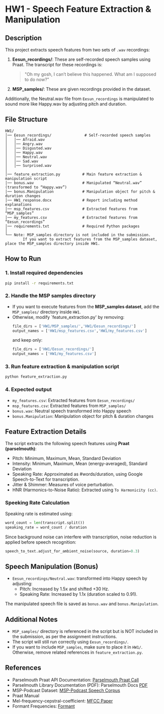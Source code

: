 # **HW1 - Speech Feature Extraction & Manipulation**

## **Description**
This project extracts speech features from two sets of `.wav` recordings:
1. **Eesun_recordings/**: These are self-recorded speech samples using Praat. The transcript for these recordings is:
    > "Oh my gosh, I can’t believe this happened. What am I supposed to do now?"
2. **MSP_samples/**: These are given recordings provided in the dataset.

Additionally, the Neutral.wav file from `Eesun_recordings` is manipulated to sound more like Happy.wav by adjusting pitch and duration.

## **File Structure**
```
HW1/
│── Eesun_recordings/               # Self-recorded speech samples
│   │── Afraid.wav
│   │── Angry.wav
│   │── Disgusted.wav
│   │── Happy.wav
│   │── Neutral.wav
│   │── Sad.wav
│   │── Surprised.wav
│
│── feature_extraction.py          # Main feature extraction & manipulation script
│── bonus.wav                      # Manipulated “Neutral.wav” (transformed to “Happy.wav”)
│── bonus.Manipulation             # Manipulation object for pitch & duration changes
│── HW1_response.docx              # Report including method explanations
│── msp_features.csv               # Extracted features from “MSP_samples”
│── my_features.csv                # Extracted features from “Eesun_recordings”
│── requirements.txt               # Required Python packages
│
└── Note: MSP_samples directory is not included in the submission.
        If you want to extract features from the MSP_samples dataset, place the MSP_samples directory inside HW1.
```

## **How to Run**
### **1. Install required dependencies**
```sh
pip install -r requirements.txt
```

### **2. Handle the MSP samples directory**
- If you want to execute features from the **MSP_samples dataset**, add the `MSP_samples/` directory inside `HW1`.
- Otherwise, modify `feature_extraction.py' by removing:
    ``` python
    file_dirs = ['HW1/MSP_samples/','HW1/Eesun_recordings/']
    output_names = ['HW1/msp_features.csv','HW1/my_features.csv']
    ```
    and keep only:
    ``` python
    file_dirs = ['HW1/Eesun_recordings/']
    output_names = ['HW1/my_features.csv']
    ```
### **3. Run feature extraction & manipulation script**
```sh
python feature_extraction.py
```

### **4. Expected output**
- `my_features.csv`: Extracted features from `Eesun_recordings/`
- `msp_features.csv`: Extracted features from `MSP_samples/`
- `bonus.wav`: Neutral speech transformed into Happy speech
- `bonus.Manipulation`: Manipulation object for pitch & duration changes

## **Feature Extraction Details**
The script extracts the following speech features using **Praat (parselmouth)**:
- Pitch: Minimum, Maximum, Mean, Standard Deviation
- Intensity: Minimum, Maximum, Mean (energy-averaged), Standard Deviation
- Speaking Rate: Approximated as #words/duration, using Google Speech-to-Text for transcription.
- Jitter & Shimmer: Measures of voice perturbation.
- HNR (Harmonics-to-Noise Ratio): Extracted using `To Harmonicity (cc)`.

### Speeking Rate Calculation
Speaking rate is estimated using:
```python
word_count = len(transcript.split())
speaking_rate = word_count / duration
```
Since background noise can interfere with transcription, noise reduction is applied before speech recognition:
```python
speech_to_text.adjust_for_ambient_noise(source, duration=0.3)
```

## **Speech Manipulation (Bonus)**
- `Eesun_recordings/Neutral.wav`: transformed into Happy speech by adjusting:
  - Pitch: Increased by 1.5x and shifted +30 Hz.
  - Speaking Rate: Increased by 1.1x (duration scaled to 0.91).

The manipulated speech file is saved as `bonus.wav` and `bonus.Manipulation`.


## **Additional Notes**
- `MSP_samples/` directory is referenced in the script but is NOT included in the submission, as per the assignment instructions.
- The script will still run correctly using `Eesun_recordings/`.
- If you want to include `MSP_samples`, make sure to place it in `HW1/`. Otherwise, remove related references in `feature_extraction.py`.

## **References**
- Parselmouth Praat API Documentation: [Parselmouth Praat Call](https://parselmouth.readthedocs.io/en/latest/api/parselmouth.praat.call.html)
- Parselmouth Library Documentation (PDF): Parselmouth Docs [PDF](https://parselmouth.readthedocs.io/_/downloads/en/stable/pdf/)
- MSP-Podcast Dataset: [MSP-Podcast Speech Corpus](https://ecs.utdallas.edu/research/researchlabs/msp-lab/MSP-Podcast.html)
- Praat Manual
- Mel-frequency-cepstral-coefficient: [MFCC Paper](https://www.sciencedirect.com/topics/computer-science/mel-frequency-cepstral-coefficient)
- Formant Frequencies: [Formant](https://www.sciencedirect.com/topics/medicine-and-dentistry/formant)
